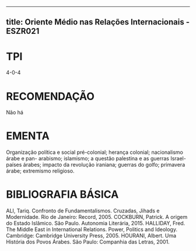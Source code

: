 
---
title: Oriente Médio nas Relações Internacionais - ESZR021 
---

# TPI

4-0-4

# RECOMENDAÇÃO

Não há

# EMENTA

Organização política e social pré-colonial; herança colonial; nacionalismo árabe e pan- arabismo; islamismo; a questão palestina e as guerras Israel-países árabes; impacto da revolução iraniana; guerras do golfo; primavera árabe; extremismo religioso.

# BIBLIOGRAFIA BÁSICA

ALI, Tariq. Confronto de Fundamentalismos. Cruzadas, Jihads e Modernidade. Rio de Janeiro: Record, 2005.
COCKBURN, Patrick. A origem do Estado Islâmico. São Paulo. Autonomia Literária, 2015.
HALLIDAY, Fred. The Middle East in International Relations. Power, Politics and Ideology. Cambridge: Cambridge University Press, 2005.
HOURANI, Albert. Uma História dos Povos Árabes. São Paulo: Companhia das Letras, 2001.
        